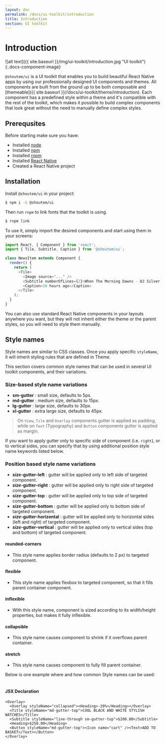 ```yaml
---
layout: doc
permalink: /docs/ui-toolkit/introduction
title: Introduction
section: UI toolkit
---
```


# Introduction

![alt text]({{ site.baseurl }}/img/ui-toolkit/introduction.jpg "UI toolkit"){:.docs-component-image}

`@shoutem/ui` is a UI toolkit that enables you to build beautiful React Native apps by using our professionally designed UI components and themes. All components are built from the ground up to be both composable and [themeable]({{ site.baseurl }}//docs/ui-toolkit/theme/introduction). Each component has a predefined style within a theme and it's compatible with the rest of the toolkit, which makes it possible to build complex components that look great without the need to manually define complex styles.

## Prerequsites
Before starting make sure you have:

- Installed [node](https://nodejs.org/en/)
- Installed [npm](https://www.npmjs.com/)
- Installed [rnpm](https://github.com/rnpm/rnpm)
- Installed [React Native](https://facebook.github.io/react-native/docs/getting-started.html)
- Created a React Native project

## Installation

Install `@shoutem/ui` in your project:

```bash
$ npm i -S @shoutem/ui
```
Then run `rnpm` to link fonts that the toolkit is using.

```bash
$ rnpm link
```

To use it, simply import the desired components and start using them in your screens:

```JavaScript
import React, { Component } from 'react';
import { Tile, Subtitle, Caption } from '@shoutem/ui';

class NewsItem extends Component {
  render() {
    return (
      <Tile>
        <Image source="..." />
        <Subtitle numberOfLines={2}>When The Morning Dawns - DJ Silver Samples</Subtitle>
        <Caption>20 hours ago</Caption>
      </Tile>
    );
  }
}
```

You can also use standard React Native components in your layouts anywhere you want, but they will not inherit either the theme or the parent styles, so you will need to style them manually.

## Style names

Style names are similar to CSS classes. Once you apply specific `styleName`, it will inherit styling rules that are defined in Theme.

This section covers common style names that can be used in several UI toolkit components, and their variations.

### Size-based style name variations
* **sm-gutter** : small size, defaults to 5px.  
* **md-gutter** : medium size, defaults to 15px.  
* **lg-gutter** : large size, defaults to 30px.  
* **xl-gutter** : extra large size, defaults to 45px.  
  
> On `View`, `Tile` and `Overlay` components gutter is applied as padding, while on `Text` (Typography) and `Button` components gutter is applied as margin.    
    
If you want to apply gutter only to specific side of component (i.e. `right`), or to vertical sides, you can specify that by using additional position style name keywords listed below.

### Position based style name variations  
* **_size_-gutter-left** : gutter will be applied only to left side of targeted component.  
* **_size_-gutter-right** : gutter will be applied only to right side of targeted component.  
* **_size_-gutter-top** : gutter will be applied only to top side of targeted component.  
* **_size_-gutter-bottom** : gutter will be applied only to bottom side of targeted component.  
* **_size_-gutter-horizontal** : gutter will be applied only to horizontal sides (left and right) of targeted component.  
* **_size_-gutter-vertical** : gutter will be applied only to vertical sides (top and bottom) of targeted component.  

#### rounded-corners
- This style name applies border radius (defaults to 2 px) to targeted component.  

#### flexible
- This style name applies flexbox to targeted component, so that it fills parent container component.  

#### inflexible
- With this style name, component is sized according to its width/height properties, but makes it fully inflexible.  

#### collapsible
- This style name causes component to shrink if it overflows parent container.  

#### stretch
- This style name causes component to fully fill parent container.  
  
Below is one example where and how common Style names can be used:  
<br />  

#### JSX Declaration
```JSX
<Overlay>
  <Overlay styleName="collapsed"><Heading>-20%</Heading></Overlay>
  <Title styleName="md-gutter-top">COOL BLACK AND WHITE STYLISH WATCHES</Title>
  <Subtitle styleName="line-through sm-gutter-top">$280.00</Subtitle>
  <Heading>$250.00</Heading>
  <Button styleName="md-gutter-top"><Icon name="cart" /><Text>ADD TO BASKET</Text></Button>
</Overlay>
```
